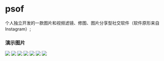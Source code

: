 # psof
个人独立开发的一款图片和视频滤镜、修图、图片分享型社交软件（软件原形来自 Instagram）;

### 演示图片
![](./assets/1.jpeg)
![](./assets/2.jpeg)
![](./assets/3.jpeg)
![](./assets/4.jpeg)
![](./assets/5.jpeg)
![](./assets/6.jpeg)
![](./assets/7.png)
